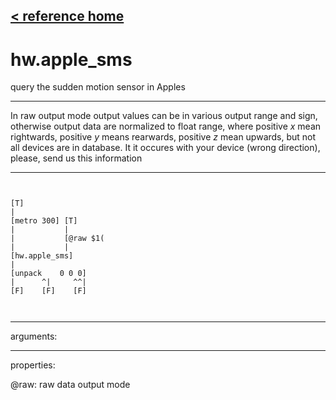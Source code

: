 [< reference home](ceammc_lib.html)
---

# hw.apple_sms


query the sudden motion sensor in Apples

---

In raw output mode output values can be in various output range and sign,
            otherwise output data are normalized to float range, where positive *x* mean
            rightwards, positive *y* means rearwards, positive *z* mean upwards, but not all
            devices are in database. It it occures with your device (wrong direction), please, send
            us this information
<br>


---


```


[T]
|
[metro 300] [T]
|           |
|           [@raw $1(
|           |
[hw.apple_sms]
|
[unpack    0 0 0]
|      ^|     ^^|
[F]    [F]    [F]

            
```

---
arguments:


---
properties:

@raw: raw data output mode<br>

